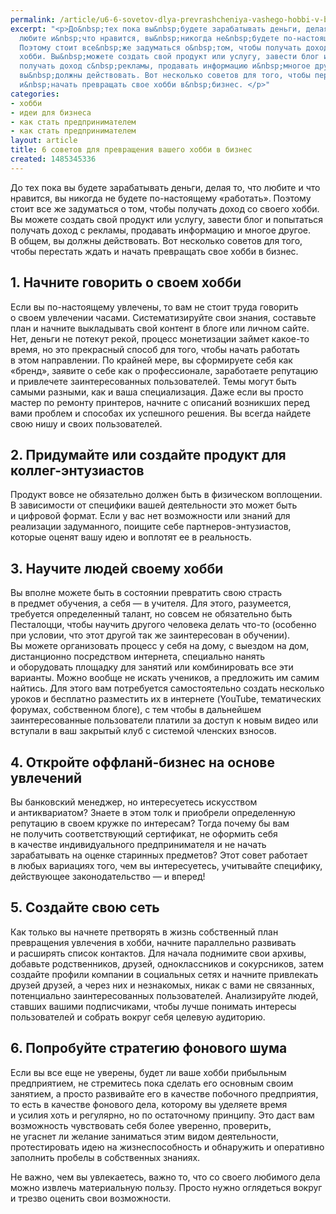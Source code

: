 ```yaml
---
permalink: /article/u6-6-sovetov-dlya-prevrashcheniya-vashego-hobbi-v-biznes
excerpt: "<p>До&nbsp;тех пока вы&nbsp;будете зарабатывать деньги, делая&nbsp;то, что
  любите и&nbsp;что нравится, вы&nbsp;никогда не&nbsp;будете по-настоящему «работать».
  Поэтому стоит все&nbsp;же задуматься о&nbsp;том, чтобы получать доход со&nbsp;своего
  хобби. Вы&nbsp;можете создать свой продукт или услугу, завести блог и&nbsp;попытаться
  получать доход с&nbsp;рекламы, продавать информацию и&nbsp;многое другое. В&nbsp;общем,
  вы&nbsp;должны действовать. Вот несколько советов для того, чтобы перестать ждать
  и&nbsp;начать превращать свое хобби в&nbsp;бизнес. </p>"
categories:
- хобби
- идеи для бизнеса
- как стать предпринимателем
- как стать предпринимателем
layout: article
title: 6 советов для превращения вашего хобби в бизнес
created: 1485345336
---
```

До тех пока вы будете зарабатывать деньги, делая то, что любите и что нравится, вы никогда не будете по-настоящему «работать». Поэтому стоит все же задуматься о том, чтобы получать доход со своего хобби. Вы можете создать свой продукт или услугу, завести блог и попытаться получать доход с рекламы, продавать информацию и многое другое. В общем, вы должны действовать. Вот несколько советов для того, чтобы перестать ждать и начать превращать свое хобби в бизнес.

## 1. Начните говорить о своем хобби ##

Если вы по-настоящему увлечены, то вам не стоит труда говорить о своем увлечении часами. Систематизируйте свои знания, составьте план и начните выкладывать свой контент в блоге или личном сайте. Нет, деньги не потекут рекой, процесс монетизации займет какое-то время, но это прекрасный способ для того, чтобы начать работать в этом направлении. По крайней мере, вы сформируете себя как «бренд», заявите о себе как о профессионале, заработаете репутацию и привлечете заинтересованных пользователей. Темы могут быть самыми разными, как и ваша специализация. Даже если вы просто мастер по ремонту принтеров, начните с описаний возникших перед вами проблем и способах их успешного решения. Вы всегда найдете свою нишу и своих пользователей.

## 2. Придумайте или создайте продукт для коллег-энтузиастов ##

Продукт вовсе не обязательно должен быть в физическом воплощении. В зависимости от специфики вашей деятельности это может быть и цифровой формат. Если у вас нет возможности или знаний для реализации задуманного, поищите себе партнеров-энтузиастов, которые оценят вашу идею и воплотят ее в реальность.

## 3. Научите людей своему хобби ##

Вы вполне можете быть в состоянии превратить свою страсть в предмет обучения, а себя — в учителя. Для этого, разумеется, требуется определенный талант, но совсем не обязательно быть Песталоцци, чтобы научить другого человека делать что-то (особенно при условии, что этот другой так же заинтересован в обучении). Вы можете организовать процесс у себя на дому, с выездом на дом, дистанционно посредством интернета, специально нанять и оборудовать площадку для занятий или комбинировать все эти варианты. Можно вообще не искать учеников, а предложить им самим найтись. Для этого вам потребуется самостоятельно создать несколько уроков и бесплатно разместить их в интернете (YouTube, тематических форумах, собственном блоге), с тем чтобы в дальнейшем заинтересованные пользователи платили за доступ к новым видео или вступали в ваш закрытый клуб с системой членских взносов.

## 4. Откройте оффланй-бизнес на основе увлечений ##

Вы банковский менеджер, но интересуетесь искусством и антиквариатом? Знаете в этом толк и приобрели определенную репутацию в своем кружке по интересам? Тогда почему бы вам не получить соответствующий сертификат, не оформить себя в качестве индивидуального предпринимателя и не начать зарабатывать на оценке старинных предметов? Этот совет работает в любых вариациях того, чем вы интересуетесь, учитывайте специфику, действующее законодательство — и вперед!

## 5. Создайте свою сеть ##

Как только вы начнете претворять в жизнь собственный план превращения увлечения в хобби, начните параллельно развивать и расширять список контактов. Для начала поднимите свои архивы, добавьте родственников, друзей, одноклассников и сокурсников, затем создайте профили компании в социальных сетях и начните привлекать друзей друзей, а через них и незнакомых, никак с вами не связанных, потенциально заинтересованных пользователей. Анализируйте людей, ставших вашими подписчиками, чтобы лучше понимать интересы пользователей и собрать вокруг себя целевую аудиторию.

## 6. Попробуйте стратегию фонового шума ##

Если вы все еще не уверены, будет ли ваше хобби прибыльным предприятием, не стремитесь пока сделать его основным своим занятием, а просто развивайте его в качестве побочного предприятия, то есть в качестве фонового дела, которому вы уделяете время и усилия хоть и регулярно, но по остаточному принципу. Это даст вам возможность чувствовать себя более уверенно, проверить, не угаснет ли желание заниматься этим видом деятельности, протестировать идею на жизнеспособность и обнаружить и оперативно заполнить пробелы в собственных знаниях.

Не важно, чем вы увлекаетесь, важно то, что со своего любимого дела можно извлечь материальную пользу. Просто нужно оглядеться вокруг и трезво оценить свои возможности.
